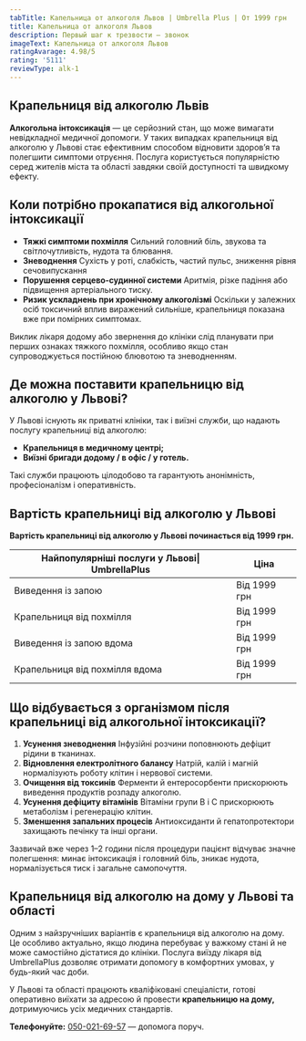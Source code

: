 ```yaml
---
tabTitle: Капельница от алкоголя Львов | Umbrella Plus | От 1999 грн
title: Капельница от алкоголя Львов
description: Первый шаг к трезвости — звонок
imageText: Капельница от алкоголя Львов
ratingAvarage: 4.98/5
rating: '5111'
reviewType: alk-1
---
```


## Крапельниця від алкоголю Львів

**Алкогольна інтоксикація** — це серйозний стан, що може вимагати невідкладної медичної допомоги. У таких випадках крапельниця від алкоголю у Львові стає ефективним способом відновити здоров’я та полегшити симптоми отруєння. Послуга користується популярністю серед жителів міста та області завдяки своїй доступності та швидкому ефекту.

## Коли потрібно прокапатися від алкогольної інтоксикації

* **Тяжкі симптоми похмілля**
  Сильний головний біль, звукова та світлочутливість, нудота та блювання.
* **Зневоднення**
  Сухість у роті, слабкість, частий пульс, зниження рівня сечовипускання
* **Порушення серцево-судинної системи**
  Аритмія, різке падіння або підвищення артеріального тиску.
* **Ризик ускладнень при хронічному алкоголізмі**
  Оскільки у залежних осіб токсичний вплив виражений сильніше, крапельниця показана вже при помірних симптомах.

Виклик лікаря додому або звернення до клініки слід планувати при перших ознаках тяжкого похмілля, особливо якщо стан супроводжується постійною блювотою та зневодненням.

## Де можна поставити крапельницю від алкоголю у Львові?

У Львові існують як приватні клініки, так і виїзні служби, що надають послугу крапельниці від алкоголю:

* **Крапельниця в медичному центрі;**
* **Виїзні бригади додому / в офіс / у готель.**

Такі служби працюють цілодобово та гарантують анонімність, професіоналізм і оперативність.

## Вартість крапельниці від алкоголю у Львові

**Вартість крапельниці від алкоголю у Львові починається від 1999 грн.**

| Найпопулярніші послуги у Львові\| UmbrellaPlus | Ціна         |
| ---------------------------------------------- | ------------ |
| Виведення із запою                             | Від 1999 грн |
| Крапельниця від похмілля                       | Від 1999 грн |
| Виведення із запою вдома                       | Від 1999 грн |
| Крапельниця від похмілля вдома                 | Від 1999 грн |

## Що відбувається з організмом після крапельниці від алкогольної інтоксикації?

1. **Усунення зневоднення**
   Інфузійні розчини поповнюють дефіцит рідини в тканинах.
2. **Відновлення електролітного балансу**
   Натрій, калій і магній нормалізують роботу клітин і нервової системи.
3. **Очищення від токсинів**
   Ферменти й ентеросорбенти прискорюють виведення продуктів розпаду алкоголю.
4. **Усунення дефіциту вітамінів**
   Вітаміни групи B і C прискорюють метаболізм і регенерацію клітин.
5. **Зменшення запальних процесів**
   Антиоксиданти й гепатопротектори захищають печінку та інші органи.

Зазвичай вже через 1–2 години після процедури пацієнт відчуває значне полегшення: минає інтоксикація і головний біль, зникає нудота, нормалізується тиск і загальне самопочуття.

## Крапельниця від алкоголю на дому у Львові та області

Одним з найзручніших варіантів є крапельниця від алкоголю на дому. Це особливо актуально, якщо людина перебуває у важкому стані й не може самостійно дістатися до клініки. Послуга виїзду лікаря від UmbrellaPlus дозволяє отримати допомогу в комфортних умовах, у будь-який час доби.

У Львові та області працюють кваліфіковані спеціалісти, готові оперативно виїхати за адресою й провести **крапельницю на дому,** дотримуючись усіх медичних стандартів.

**Телефонуйте:** [050-021-69-57](tel:0500216957) — допомога поруч.
